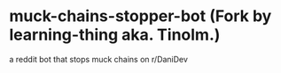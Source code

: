 # muck-chains-stopper-bot (Fork by learning-thing aka. Tinolm.)
a reddit bot that stops muck chains on r/DaniDev
